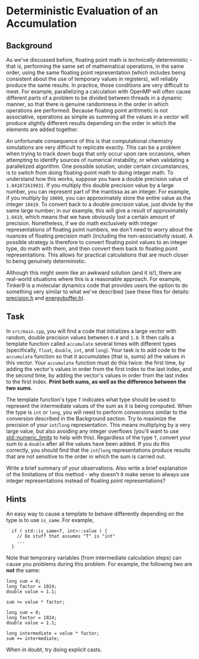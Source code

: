 # Deterministic Evaluation of an Accumulation

## Background

As we've discussed before, floating point math is *technically* deterministic - that is, performing the same set of mathematical operations, in the same order, using the same floating point representation (which includes being consistent about the use of temporary values in registers), will reliably produce the same results.
In practice, those conditions are very difficult to meet.
For example, parallelizing a calculation with OpenMP will often cause different parts of a problem to be divided between threads in a dynamic manner, so that there is genuine randomness in the order in which operations are performed.
Because floating point arithmetic is not associative, operations as simple as summing all the values in a vector will produce slightly different results depending on the order in which the elements are added together.

An unfortunate consequence of this is that computational chemistry simulations are very difficult to replicate exactly.
This can be a problem when trying to track down bugs that only occur upon rare occasions, when attempting to identify sources of numerical instability, or when validating a parallelized algorithm.
One possible solution, under certain circumstances, is to switch from doing floating-point math to doing integer math.
To understand how this works, suppose you have a double precision value of `1.041872619831`.
If you multiply this double precision value by a large number, you can represent part of the mantissa as an integer.
For example, if you multiply by `10000`, you can approximately store the entire value as the integer `10419`.
To convert back to a double precision value, just divide by the same large number; in our example, this will give a result of approximately `1.0419`, which means that we have obviously lost a certain amount of precision.
Nonetheless, if we do math exclusively with integer representations of floating point numbers, we don't need to worry about the nuances of floating precision math (including the non-associativity issue).
A possible strategy is therefore to convert floating point values to an integer type, do math with them, and then convert them back to floating point representations.
This allows for practical calculations that are much closer to being genuinely deterministic.

Although this might seem like an awkward solution (and it is!), there are real-world situations where this is a reasonable approach.
For example, Tinker9 is a molecular dynamics code that provides users the option to do something very similar to what we've described (see these files for details: [precision.h](https://github.com/TinkerTools/tinker9/blob/master/include/ff/precision.h) and [energybuffer.h](https://github.com/TinkerTools/tinker9/blob/master/include/ff/energybuffer.h)).

## Task

In `src/main.cpp`, you will find a code that initializes a large vector with random, double precision values between `0.0` and `1.0`.
It then calls a template function called `accumulate` several times with different types (specifically, `float`, `double`, `int`, and `long`).
Your task is to add code to the `accumulate` function so that it accumulates (that is, sums) all the values in this vector.
Your `accumulate` function must do this twice: the first time, by adding the vector's values in order from the first index to the last index, and the second time, by adding the vector's values in order from the last index to the first index.
**Print both sums, as well as the difference between the two sums.**

The template function's type `T` indicates what type should be used to represent the intermediate values of the sum as it is being computed.
When the type is `int` or `long`, you will need to perform conversions similar to the conversion described in the Background section.
Try to maximize the precision of your `int`/`long` representation.
This means multiplying by a very large value, but also avoiding any integer overflows (you'll want to use [std::numeric_limits](https://en.cppreference.com/w/cpp/types/numeric_limits) to help with this).
Regardless of the type `T`, convert your sum to a `double` after all the values have been added.
If you do this correctly, you should find that the `int`/`long` representations produce results that are not sensitive to the order in which the sum is carried out.

Write a brief summary of your observations.
Also write a brief explanation of the limitations of this method - why doesn't it make sense to always use integer representations instead of floating point representations?

## Hints

An easy way to cause a template to behave differently depending on the type is to use `is_same`.
For example,

```
  if ( std::is_same<T, int>::value ) {
    // Do stuff that assumes "T" is "int"
    ...
  }
```

Note that temporary variables (from intermediate calculation steps) can cause you problems during this problem.
For example, the following two are **not** the same:

```
long sum = 0;
long factor = 1024;
double value = 1.1;

sum += value * factor;
```

```
long sum = 0;
long factor = 1024;
double value = 1.1;

long intermediate = value * factor;
sum += intermediate;
```

When in doubt, try doing explicit casts.
